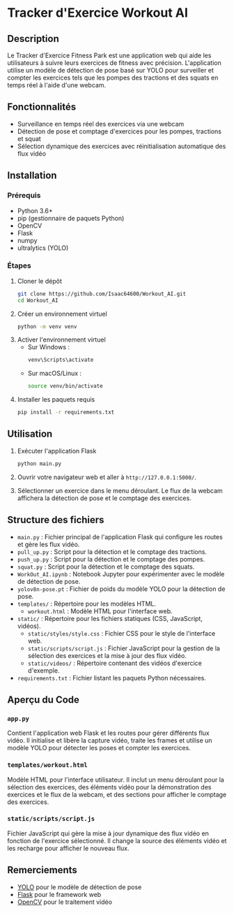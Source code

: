 # Tracker d'Exercice Workout AI

## Description
Le Tracker d'Exercice Fitness Park est une application web qui aide les utilisateurs à suivre leurs exercices de fitness avec précision. L'application utilise un modèle de détection de pose basé sur YOLO pour surveiller et compter les exercices tels que les pompes des tractions et des squats en temps réel à l'aide d'une webcam.

## Fonctionnalités
- Surveillance en temps réel des exercices via une webcam
- Détection de pose et comptage d'exercices pour les pompes, tractions et squat
- Sélection dynamique des exercices avec réinitialisation automatique des flux vidéo

## Installation

### Prérequis
- Python 3.6+
- pip (gestionnaire de paquets Python)
- OpenCV
- Flask
- numpy
- ultralytics (YOLO)

### Étapes
1. Cloner le dépôt
    ```sh
    git clone https://github.com/Isaac64600/Workout_AI.git
    cd Workout_AI
    ```
2. Créer un environnement virtuel
    ```sh
    python -m venv venv
    ```
3. Activer l'environnement virtuel
    - Sur Windows :
        ```sh
        venv\Scripts\activate
        ```
    - Sur macOS/Linux :
        ```sh
        source venv/bin/activate
        ```
4. Installer les paquets requis
    ```sh
    pip install -r requirements.txt
    ```

## Utilisation
1. Exécuter l'application Flask
    ```sh
    python main.py
    ```
2. Ouvrir votre navigateur web et aller à `http://127.0.0.1:5000/`.

3. Sélectionner un exercice dans le menu déroulant. Le flux de la webcam affichera la détection de pose et le comptage des exercices.

## Structure des fichiers
- `main.py` : Fichier principal de l'application Flask qui configure les routes et gère les flux vidéo.
- `pull_up.py` : Script pour la détection et le comptage des tractions.
- `push_up.py` : Script pour la détection et le comptage des pompes.
- `squat.py` : Script pour la détection et le comptage des squats.
- `WorkOut_AI.ipynb` : Notebook Jupyter pour expérimenter avec le modèle de détection de pose.
- `yolov8n-pose.pt` : Fichier de poids du modèle YOLO pour la détection de pose.
- `templates/` : Répertoire pour les modèles HTML.
  - `workout.html` : Modèle HTML pour l'interface web.
- `static/` : Répertoire pour les fichiers statiques (CSS, JavaScript, vidéos).
  - `static/styles/style.css` : Fichier CSS pour le style de l'interface web.
  - `static/scripts/script.js` : Fichier JavaScript pour la gestion de la sélection des exercices et la mise à jour des flux vidéo.
  - `static/videos/` : Répertoire contenant des vidéos d'exercice d'exemple.
- `requirements.txt` : Fichier listant les paquets Python nécessaires.

## Aperçu du Code

### `app.py`
Contient l'application web Flask et les routes pour gérer différents flux vidéo. Il initialise et libère la capture vidéo, traite les frames et utilise un modèle YOLO pour détecter les poses et compter les exercices.

### `templates/workout.html`
Modèle HTML pour l'interface utilisateur. Il inclut un menu déroulant pour la sélection des exercices, des éléments vidéo pour la démonstration des exercices et le flux de la webcam, et des sections pour afficher le comptage des exercices.

### `static/scripts/script.js`
Fichier JavaScript qui gère la mise à jour dynamique des flux vidéo en fonction de l'exercice sélectionné. Il change la source des éléments vidéo et les recharge pour afficher le nouveau flux.

## Remerciements
- [YOLO](https://github.com/ultralytics/yolov5) pour le modèle de détection de pose
- [Flask](https://flask.palletsprojects.com/) pour le framework web
- [OpenCV](https://opencv.org/) pour le traitement vidéo
